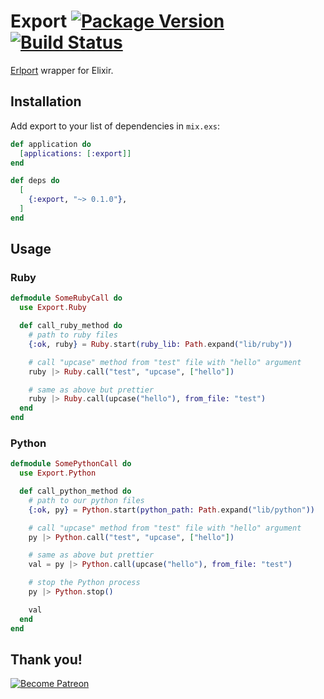 # Export [![Package Version](https://img.shields.io/hexpm/v/export.svg)](https://hex.pm/packages/export) [![Build Status](https://travis-ci.org/fazibear/export.svg?branch=master)](https://travis-ci.org/fazibear/export)


[Erlport](http://erlport.org/) wrapper for Elixir.

## Installation

Add export to your list of dependencies in `mix.exs`:

```elixir
def application do
  [applications: [:export]]
end

def deps do
  [
    {:export, "~> 0.1.0"},
  ]
end
```

## Usage

### Ruby

```elixir
defmodule SomeRubyCall do
  use Export.Ruby

  def call_ruby_method do
    # path to ruby files
    {:ok, ruby} = Ruby.start(ruby_lib: Path.expand("lib/ruby"))

    # call "upcase" method from "test" file with "hello" argument
    ruby |> Ruby.call("test", "upcase", ["hello"])

    # same as above but prettier
    ruby |> Ruby.call(upcase("hello"), from_file: "test")
  end
end
```

### Python

```elixir
defmodule SomePythonCall do
  use Export.Python

  def call_python_method do
    # path to our python files
    {:ok, py} = Python.start(python_path: Path.expand("lib/python"))

    # call "upcase" method from "test" file with "hello" argument
    py |> Python.call("test", "upcase", ["hello"])

    # same as above but prettier
    val = py |> Python.call(upcase("hello"), from_file: "test")

    # stop the Python process
    py |> Python.stop()

    val
  end
end
```

## Thank you!

[![Become Patreon](https://c5.patreon.com/external/logo/become_a_patron_button.png)](https://www.patreon.com/bePatron?u=6912974)
